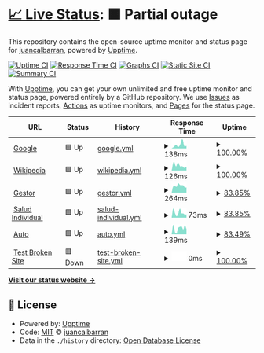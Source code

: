 # [📈 Live Status](https://juancalbarran.github.io/upptime): <!--live status--> **🟧 Partial outage**

This repository contains the open-source uptime monitor and status page for [juancalbarran](https://juancalbarran.github.io/upptime), powered by [Upptime](https://github.com/upptime/upptime).

[![Uptime CI](https://github.com/juancalbarran/upptime/workflows/Uptime%20CI/badge.svg)](https://github.com/juancalbarran/upptime/actions?query=workflow%3A%22Uptime+CI%22)
[![Response Time CI](https://github.com/juancalbarran/upptime/workflows/Response%20Time%20CI/badge.svg)](https://github.com/juancalbarran/upptime/actions?query=workflow%3A%22Response+Time+CI%22)
[![Graphs CI](https://github.com/juancalbarran/upptime/workflows/Graphs%20CI/badge.svg)](https://github.com/juancalbarran/upptime/actions?query=workflow%3A%22Graphs+CI%22)
[![Static Site CI](https://github.com/juancalbarran/upptime/workflows/Static%20Site%20CI/badge.svg)](https://github.com/juancalbarran/upptime/actions?query=workflow%3A%22Static+Site+CI%22)
[![Summary CI](https://github.com/juancalbarran/upptime/workflows/Summary%20CI/badge.svg)](https://github.com/juancalbarran/upptime/actions?query=workflow%3A%22Summary+CI%22)

With [Upptime](https://upptime.js.org), you can get your own unlimited and free uptime monitor and status page, powered entirely by a GitHub repository. We use [Issues](https://github.com/juancalbarran/upptime/issues) as incident reports, [Actions](https://github.com/juancalbarran/upptime/actions) as uptime monitors, and [Pages](https://juancalbarran.github.io/upptime) for the status page.

<!--start: status pages-->
<!-- This summary is generated by Upptime (https://github.com/upptime/upptime) -->
<!-- Do not edit this manually, your changes will be overwritten -->
<!-- prettier-ignore -->
| URL | Status | History | Response Time | Uptime |
| --- | ------ | ------- | ------------- | ------ |
| <img alt="" src="https://favicons.githubusercontent.com/www.google.com" height="13"> [Google](https://www.google.com) | 🟩 Up | [google.yml](https://github.com/juancalbarran/upptime/commits/HEAD/history/google.yml) | <details><summary><img alt="Response time graph" src="./graphs/google/response-time-week.png" height="20"> 138ms</summary><br><a href="https://juancalbarran.github.io/upptime/history/google"><img alt="Response time 129" src="https://img.shields.io/endpoint?url=https%3A%2F%2Fraw.githubusercontent.com%2Fjuancalbarran%2Fupptime%2FHEAD%2Fapi%2Fgoogle%2Fresponse-time.json"></a><br><a href="https://juancalbarran.github.io/upptime/history/google"><img alt="24-hour response time 74" src="https://img.shields.io/endpoint?url=https%3A%2F%2Fraw.githubusercontent.com%2Fjuancalbarran%2Fupptime%2FHEAD%2Fapi%2Fgoogle%2Fresponse-time-day.json"></a><br><a href="https://juancalbarran.github.io/upptime/history/google"><img alt="7-day response time 138" src="https://img.shields.io/endpoint?url=https%3A%2F%2Fraw.githubusercontent.com%2Fjuancalbarran%2Fupptime%2FHEAD%2Fapi%2Fgoogle%2Fresponse-time-week.json"></a><br><a href="https://juancalbarran.github.io/upptime/history/google"><img alt="30-day response time 129" src="https://img.shields.io/endpoint?url=https%3A%2F%2Fraw.githubusercontent.com%2Fjuancalbarran%2Fupptime%2FHEAD%2Fapi%2Fgoogle%2Fresponse-time-month.json"></a><br><a href="https://juancalbarran.github.io/upptime/history/google"><img alt="1-year response time 129" src="https://img.shields.io/endpoint?url=https%3A%2F%2Fraw.githubusercontent.com%2Fjuancalbarran%2Fupptime%2FHEAD%2Fapi%2Fgoogle%2Fresponse-time-year.json"></a></details> | <details><summary><a href="https://juancalbarran.github.io/upptime/history/google">100.00%</a></summary><a href="https://juancalbarran.github.io/upptime/history/google"><img alt="All-time uptime 100.00%" src="https://img.shields.io/endpoint?url=https%3A%2F%2Fraw.githubusercontent.com%2Fjuancalbarran%2Fupptime%2FHEAD%2Fapi%2Fgoogle%2Fuptime.json"></a><br><a href="https://juancalbarran.github.io/upptime/history/google"><img alt="24-hour uptime 100.00%" src="https://img.shields.io/endpoint?url=https%3A%2F%2Fraw.githubusercontent.com%2Fjuancalbarran%2Fupptime%2FHEAD%2Fapi%2Fgoogle%2Fuptime-day.json"></a><br><a href="https://juancalbarran.github.io/upptime/history/google"><img alt="7-day uptime 100.00%" src="https://img.shields.io/endpoint?url=https%3A%2F%2Fraw.githubusercontent.com%2Fjuancalbarran%2Fupptime%2FHEAD%2Fapi%2Fgoogle%2Fuptime-week.json"></a><br><a href="https://juancalbarran.github.io/upptime/history/google"><img alt="30-day uptime 100.00%" src="https://img.shields.io/endpoint?url=https%3A%2F%2Fraw.githubusercontent.com%2Fjuancalbarran%2Fupptime%2FHEAD%2Fapi%2Fgoogle%2Fuptime-month.json"></a><br><a href="https://juancalbarran.github.io/upptime/history/google"><img alt="1-year uptime 100.00%" src="https://img.shields.io/endpoint?url=https%3A%2F%2Fraw.githubusercontent.com%2Fjuancalbarran%2Fupptime%2FHEAD%2Fapi%2Fgoogle%2Fuptime-year.json"></a></details>
| <img alt="" src="https://favicons.githubusercontent.com/en.wikipedia.org" height="13"> [Wikipedia](https://en.wikipedia.org) | 🟩 Up | [wikipedia.yml](https://github.com/juancalbarran/upptime/commits/HEAD/history/wikipedia.yml) | <details><summary><img alt="Response time graph" src="./graphs/wikipedia/response-time-week.png" height="20"> 126ms</summary><br><a href="https://juancalbarran.github.io/upptime/history/wikipedia"><img alt="Response time 132" src="https://img.shields.io/endpoint?url=https%3A%2F%2Fraw.githubusercontent.com%2Fjuancalbarran%2Fupptime%2FHEAD%2Fapi%2Fwikipedia%2Fresponse-time.json"></a><br><a href="https://juancalbarran.github.io/upptime/history/wikipedia"><img alt="24-hour response time 87" src="https://img.shields.io/endpoint?url=https%3A%2F%2Fraw.githubusercontent.com%2Fjuancalbarran%2Fupptime%2FHEAD%2Fapi%2Fwikipedia%2Fresponse-time-day.json"></a><br><a href="https://juancalbarran.github.io/upptime/history/wikipedia"><img alt="7-day response time 126" src="https://img.shields.io/endpoint?url=https%3A%2F%2Fraw.githubusercontent.com%2Fjuancalbarran%2Fupptime%2FHEAD%2Fapi%2Fwikipedia%2Fresponse-time-week.json"></a><br><a href="https://juancalbarran.github.io/upptime/history/wikipedia"><img alt="30-day response time 132" src="https://img.shields.io/endpoint?url=https%3A%2F%2Fraw.githubusercontent.com%2Fjuancalbarran%2Fupptime%2FHEAD%2Fapi%2Fwikipedia%2Fresponse-time-month.json"></a><br><a href="https://juancalbarran.github.io/upptime/history/wikipedia"><img alt="1-year response time 132" src="https://img.shields.io/endpoint?url=https%3A%2F%2Fraw.githubusercontent.com%2Fjuancalbarran%2Fupptime%2FHEAD%2Fapi%2Fwikipedia%2Fresponse-time-year.json"></a></details> | <details><summary><a href="https://juancalbarran.github.io/upptime/history/wikipedia">100.00%</a></summary><a href="https://juancalbarran.github.io/upptime/history/wikipedia"><img alt="All-time uptime 100.00%" src="https://img.shields.io/endpoint?url=https%3A%2F%2Fraw.githubusercontent.com%2Fjuancalbarran%2Fupptime%2FHEAD%2Fapi%2Fwikipedia%2Fuptime.json"></a><br><a href="https://juancalbarran.github.io/upptime/history/wikipedia"><img alt="24-hour uptime 100.00%" src="https://img.shields.io/endpoint?url=https%3A%2F%2Fraw.githubusercontent.com%2Fjuancalbarran%2Fupptime%2FHEAD%2Fapi%2Fwikipedia%2Fuptime-day.json"></a><br><a href="https://juancalbarran.github.io/upptime/history/wikipedia"><img alt="7-day uptime 100.00%" src="https://img.shields.io/endpoint?url=https%3A%2F%2Fraw.githubusercontent.com%2Fjuancalbarran%2Fupptime%2FHEAD%2Fapi%2Fwikipedia%2Fuptime-week.json"></a><br><a href="https://juancalbarran.github.io/upptime/history/wikipedia"><img alt="30-day uptime 100.00%" src="https://img.shields.io/endpoint?url=https%3A%2F%2Fraw.githubusercontent.com%2Fjuancalbarran%2Fupptime%2FHEAD%2Fapi%2Fwikipedia%2Fuptime-month.json"></a><br><a href="https://juancalbarran.github.io/upptime/history/wikipedia"><img alt="1-year uptime 100.00%" src="https://img.shields.io/endpoint?url=https%3A%2F%2Fraw.githubusercontent.com%2Fjuancalbarran%2Fupptime%2FHEAD%2Fapi%2Fwikipedia%2Fuptime-year.json"></a></details>
| <img alt="" src="https://favicons.githubusercontent.com/www1.mercantilseguros.com" height="13"> [Gestor](https://www1.mercantilseguros.com/appweb/gestor/cotizador/admin/login) | 🟩 Up | [gestor.yml](https://github.com/juancalbarran/upptime/commits/HEAD/history/gestor.yml) | <details><summary><img alt="Response time graph" src="./graphs/gestor/response-time-week.png" height="20"> 264ms</summary><br><a href="https://juancalbarran.github.io/upptime/history/gestor"><img alt="Response time 255" src="https://img.shields.io/endpoint?url=https%3A%2F%2Fraw.githubusercontent.com%2Fjuancalbarran%2Fupptime%2FHEAD%2Fapi%2Fgestor%2Fresponse-time.json"></a><br><a href="https://juancalbarran.github.io/upptime/history/gestor"><img alt="24-hour response time 195" src="https://img.shields.io/endpoint?url=https%3A%2F%2Fraw.githubusercontent.com%2Fjuancalbarran%2Fupptime%2FHEAD%2Fapi%2Fgestor%2Fresponse-time-day.json"></a><br><a href="https://juancalbarran.github.io/upptime/history/gestor"><img alt="7-day response time 264" src="https://img.shields.io/endpoint?url=https%3A%2F%2Fraw.githubusercontent.com%2Fjuancalbarran%2Fupptime%2FHEAD%2Fapi%2Fgestor%2Fresponse-time-week.json"></a><br><a href="https://juancalbarran.github.io/upptime/history/gestor"><img alt="30-day response time 255" src="https://img.shields.io/endpoint?url=https%3A%2F%2Fraw.githubusercontent.com%2Fjuancalbarran%2Fupptime%2FHEAD%2Fapi%2Fgestor%2Fresponse-time-month.json"></a><br><a href="https://juancalbarran.github.io/upptime/history/gestor"><img alt="1-year response time 255" src="https://img.shields.io/endpoint?url=https%3A%2F%2Fraw.githubusercontent.com%2Fjuancalbarran%2Fupptime%2FHEAD%2Fapi%2Fgestor%2Fresponse-time-year.json"></a></details> | <details><summary><a href="https://juancalbarran.github.io/upptime/history/gestor">83.85%</a></summary><a href="https://juancalbarran.github.io/upptime/history/gestor"><img alt="All-time uptime 87.84%" src="https://img.shields.io/endpoint?url=https%3A%2F%2Fraw.githubusercontent.com%2Fjuancalbarran%2Fupptime%2FHEAD%2Fapi%2Fgestor%2Fuptime.json"></a><br><a href="https://juancalbarran.github.io/upptime/history/gestor"><img alt="24-hour uptime 100.00%" src="https://img.shields.io/endpoint?url=https%3A%2F%2Fraw.githubusercontent.com%2Fjuancalbarran%2Fupptime%2FHEAD%2Fapi%2Fgestor%2Fuptime-day.json"></a><br><a href="https://juancalbarran.github.io/upptime/history/gestor"><img alt="7-day uptime 83.85%" src="https://img.shields.io/endpoint?url=https%3A%2F%2Fraw.githubusercontent.com%2Fjuancalbarran%2Fupptime%2FHEAD%2Fapi%2Fgestor%2Fuptime-week.json"></a><br><a href="https://juancalbarran.github.io/upptime/history/gestor"><img alt="30-day uptime 87.84%" src="https://img.shields.io/endpoint?url=https%3A%2F%2Fraw.githubusercontent.com%2Fjuancalbarran%2Fupptime%2FHEAD%2Fapi%2Fgestor%2Fuptime-month.json"></a><br><a href="https://juancalbarran.github.io/upptime/history/gestor"><img alt="1-year uptime 87.84%" src="https://img.shields.io/endpoint?url=https%3A%2F%2Fraw.githubusercontent.com%2Fjuancalbarran%2Fupptime%2FHEAD%2Fapi%2Fgestor%2Fuptime-year.json"></a></details>
| <img alt="" src="https://favicons.githubusercontent.com/www1.mercantilseguros.com" height="13"> [Salud Individual](https://www1.mercantilseguros.com/appweb/salud-individual/cotizador/afinidad?gid=530bede5-b246-11ea-9868-0a0c562ff536) | 🟩 Up | [salud-individual.yml](https://github.com/juancalbarran/upptime/commits/HEAD/history/salud-individual.yml) | <details><summary><img alt="Response time graph" src="./graphs/salud-individual/response-time-week.png" height="20"> 73ms</summary><br><a href="https://juancalbarran.github.io/upptime/history/salud-individual"><img alt="Response time 77" src="https://img.shields.io/endpoint?url=https%3A%2F%2Fraw.githubusercontent.com%2Fjuancalbarran%2Fupptime%2FHEAD%2Fapi%2Fsalud-individual%2Fresponse-time.json"></a><br><a href="https://juancalbarran.github.io/upptime/history/salud-individual"><img alt="24-hour response time 57" src="https://img.shields.io/endpoint?url=https%3A%2F%2Fraw.githubusercontent.com%2Fjuancalbarran%2Fupptime%2FHEAD%2Fapi%2Fsalud-individual%2Fresponse-time-day.json"></a><br><a href="https://juancalbarran.github.io/upptime/history/salud-individual"><img alt="7-day response time 73" src="https://img.shields.io/endpoint?url=https%3A%2F%2Fraw.githubusercontent.com%2Fjuancalbarran%2Fupptime%2FHEAD%2Fapi%2Fsalud-individual%2Fresponse-time-week.json"></a><br><a href="https://juancalbarran.github.io/upptime/history/salud-individual"><img alt="30-day response time 77" src="https://img.shields.io/endpoint?url=https%3A%2F%2Fraw.githubusercontent.com%2Fjuancalbarran%2Fupptime%2FHEAD%2Fapi%2Fsalud-individual%2Fresponse-time-month.json"></a><br><a href="https://juancalbarran.github.io/upptime/history/salud-individual"><img alt="1-year response time 77" src="https://img.shields.io/endpoint?url=https%3A%2F%2Fraw.githubusercontent.com%2Fjuancalbarran%2Fupptime%2FHEAD%2Fapi%2Fsalud-individual%2Fresponse-time-year.json"></a></details> | <details><summary><a href="https://juancalbarran.github.io/upptime/history/salud-individual">83.85%</a></summary><a href="https://juancalbarran.github.io/upptime/history/salud-individual"><img alt="All-time uptime 87.84%" src="https://img.shields.io/endpoint?url=https%3A%2F%2Fraw.githubusercontent.com%2Fjuancalbarran%2Fupptime%2FHEAD%2Fapi%2Fsalud-individual%2Fuptime.json"></a><br><a href="https://juancalbarran.github.io/upptime/history/salud-individual"><img alt="24-hour uptime 100.00%" src="https://img.shields.io/endpoint?url=https%3A%2F%2Fraw.githubusercontent.com%2Fjuancalbarran%2Fupptime%2FHEAD%2Fapi%2Fsalud-individual%2Fuptime-day.json"></a><br><a href="https://juancalbarran.github.io/upptime/history/salud-individual"><img alt="7-day uptime 83.85%" src="https://img.shields.io/endpoint?url=https%3A%2F%2Fraw.githubusercontent.com%2Fjuancalbarran%2Fupptime%2FHEAD%2Fapi%2Fsalud-individual%2Fuptime-week.json"></a><br><a href="https://juancalbarran.github.io/upptime/history/salud-individual"><img alt="30-day uptime 87.84%" src="https://img.shields.io/endpoint?url=https%3A%2F%2Fraw.githubusercontent.com%2Fjuancalbarran%2Fupptime%2FHEAD%2Fapi%2Fsalud-individual%2Fuptime-month.json"></a><br><a href="https://juancalbarran.github.io/upptime/history/salud-individual"><img alt="1-year uptime 87.84%" src="https://img.shields.io/endpoint?url=https%3A%2F%2Fraw.githubusercontent.com%2Fjuancalbarran%2Fupptime%2FHEAD%2Fapi%2Fsalud-individual%2Fuptime-year.json"></a></details>
| <img alt="" src="https://favicons.githubusercontent.com/www1.mercantilseguros.com" height="13"> [Auto](https://www1.mercantilseguros.com/appweb/auto/vehiculo) | 🟩 Up | [auto.yml](https://github.com/juancalbarran/upptime/commits/HEAD/history/auto.yml) | <details><summary><img alt="Response time graph" src="./graphs/auto/response-time-week.png" height="20"> 139ms</summary><br><a href="https://juancalbarran.github.io/upptime/history/auto"><img alt="Response time 144" src="https://img.shields.io/endpoint?url=https%3A%2F%2Fraw.githubusercontent.com%2Fjuancalbarran%2Fupptime%2FHEAD%2Fapi%2Fauto%2Fresponse-time.json"></a><br><a href="https://juancalbarran.github.io/upptime/history/auto"><img alt="24-hour response time 167" src="https://img.shields.io/endpoint?url=https%3A%2F%2Fraw.githubusercontent.com%2Fjuancalbarran%2Fupptime%2FHEAD%2Fapi%2Fauto%2Fresponse-time-day.json"></a><br><a href="https://juancalbarran.github.io/upptime/history/auto"><img alt="7-day response time 139" src="https://img.shields.io/endpoint?url=https%3A%2F%2Fraw.githubusercontent.com%2Fjuancalbarran%2Fupptime%2FHEAD%2Fapi%2Fauto%2Fresponse-time-week.json"></a><br><a href="https://juancalbarran.github.io/upptime/history/auto"><img alt="30-day response time 144" src="https://img.shields.io/endpoint?url=https%3A%2F%2Fraw.githubusercontent.com%2Fjuancalbarran%2Fupptime%2FHEAD%2Fapi%2Fauto%2Fresponse-time-month.json"></a><br><a href="https://juancalbarran.github.io/upptime/history/auto"><img alt="1-year response time 144" src="https://img.shields.io/endpoint?url=https%3A%2F%2Fraw.githubusercontent.com%2Fjuancalbarran%2Fupptime%2FHEAD%2Fapi%2Fauto%2Fresponse-time-year.json"></a></details> | <details><summary><a href="https://juancalbarran.github.io/upptime/history/auto">83.49%</a></summary><a href="https://juancalbarran.github.io/upptime/history/auto"><img alt="All-time uptime 87.57%" src="https://img.shields.io/endpoint?url=https%3A%2F%2Fraw.githubusercontent.com%2Fjuancalbarran%2Fupptime%2FHEAD%2Fapi%2Fauto%2Fuptime.json"></a><br><a href="https://juancalbarran.github.io/upptime/history/auto"><img alt="24-hour uptime 100.00%" src="https://img.shields.io/endpoint?url=https%3A%2F%2Fraw.githubusercontent.com%2Fjuancalbarran%2Fupptime%2FHEAD%2Fapi%2Fauto%2Fuptime-day.json"></a><br><a href="https://juancalbarran.github.io/upptime/history/auto"><img alt="7-day uptime 83.49%" src="https://img.shields.io/endpoint?url=https%3A%2F%2Fraw.githubusercontent.com%2Fjuancalbarran%2Fupptime%2FHEAD%2Fapi%2Fauto%2Fuptime-week.json"></a><br><a href="https://juancalbarran.github.io/upptime/history/auto"><img alt="30-day uptime 87.57%" src="https://img.shields.io/endpoint?url=https%3A%2F%2Fraw.githubusercontent.com%2Fjuancalbarran%2Fupptime%2FHEAD%2Fapi%2Fauto%2Fuptime-month.json"></a><br><a href="https://juancalbarran.github.io/upptime/history/auto"><img alt="1-year uptime 87.57%" src="https://img.shields.io/endpoint?url=https%3A%2F%2Fraw.githubusercontent.com%2Fjuancalbarran%2Fupptime%2FHEAD%2Fapi%2Fauto%2Fuptime-year.json"></a></details>
| <img alt="" src="https://favicons.githubusercontent.com/thissitedoesnotexist.koj.co" height="13"> [Test Broken Site](https://thissitedoesnotexist.koj.co) | 🟥 Down | [test-broken-site.yml](https://github.com/juancalbarran/upptime/commits/HEAD/history/test-broken-site.yml) | <details><summary><img alt="Response time graph" src="./graphs/test-broken-site/response-time-week.png" height="20"> 0ms</summary><br><a href="https://juancalbarran.github.io/upptime/history/test-broken-site"><img alt="Response time 0" src="https://img.shields.io/endpoint?url=https%3A%2F%2Fraw.githubusercontent.com%2Fjuancalbarran%2Fupptime%2FHEAD%2Fapi%2Ftest-broken-site%2Fresponse-time.json"></a><br><a href="https://juancalbarran.github.io/upptime/history/test-broken-site"><img alt="24-hour response time 0" src="https://img.shields.io/endpoint?url=https%3A%2F%2Fraw.githubusercontent.com%2Fjuancalbarran%2Fupptime%2FHEAD%2Fapi%2Ftest-broken-site%2Fresponse-time-day.json"></a><br><a href="https://juancalbarran.github.io/upptime/history/test-broken-site"><img alt="7-day response time 0" src="https://img.shields.io/endpoint?url=https%3A%2F%2Fraw.githubusercontent.com%2Fjuancalbarran%2Fupptime%2FHEAD%2Fapi%2Ftest-broken-site%2Fresponse-time-week.json"></a><br><a href="https://juancalbarran.github.io/upptime/history/test-broken-site"><img alt="30-day response time 0" src="https://img.shields.io/endpoint?url=https%3A%2F%2Fraw.githubusercontent.com%2Fjuancalbarran%2Fupptime%2FHEAD%2Fapi%2Ftest-broken-site%2Fresponse-time-month.json"></a><br><a href="https://juancalbarran.github.io/upptime/history/test-broken-site"><img alt="1-year response time 0" src="https://img.shields.io/endpoint?url=https%3A%2F%2Fraw.githubusercontent.com%2Fjuancalbarran%2Fupptime%2FHEAD%2Fapi%2Ftest-broken-site%2Fresponse-time-year.json"></a></details> | <details><summary><a href="https://juancalbarran.github.io/upptime/history/test-broken-site">100.00%</a></summary><a href="https://juancalbarran.github.io/upptime/history/test-broken-site"><img alt="All-time uptime 100.00%" src="https://img.shields.io/endpoint?url=https%3A%2F%2Fraw.githubusercontent.com%2Fjuancalbarran%2Fupptime%2FHEAD%2Fapi%2Ftest-broken-site%2Fuptime.json"></a><br><a href="https://juancalbarran.github.io/upptime/history/test-broken-site"><img alt="24-hour uptime 100.00%" src="https://img.shields.io/endpoint?url=https%3A%2F%2Fraw.githubusercontent.com%2Fjuancalbarran%2Fupptime%2FHEAD%2Fapi%2Ftest-broken-site%2Fuptime-day.json"></a><br><a href="https://juancalbarran.github.io/upptime/history/test-broken-site"><img alt="7-day uptime 100.00%" src="https://img.shields.io/endpoint?url=https%3A%2F%2Fraw.githubusercontent.com%2Fjuancalbarran%2Fupptime%2FHEAD%2Fapi%2Ftest-broken-site%2Fuptime-week.json"></a><br><a href="https://juancalbarran.github.io/upptime/history/test-broken-site"><img alt="30-day uptime 100.00%" src="https://img.shields.io/endpoint?url=https%3A%2F%2Fraw.githubusercontent.com%2Fjuancalbarran%2Fupptime%2FHEAD%2Fapi%2Ftest-broken-site%2Fuptime-month.json"></a><br><a href="https://juancalbarran.github.io/upptime/history/test-broken-site"><img alt="1-year uptime 100.00%" src="https://img.shields.io/endpoint?url=https%3A%2F%2Fraw.githubusercontent.com%2Fjuancalbarran%2Fupptime%2FHEAD%2Fapi%2Ftest-broken-site%2Fuptime-year.json"></a></details>

<!--end: status pages-->

[**Visit our status website →**](https://juancalbarran.github.io/upptime)

## 📄 License

- Powered by: [Upptime](https://github.com/upptime/upptime)
- Code: [MIT](./LICENSE) © [juancalbarran](https://juancalbarran.github.io/upptime)
- Data in the `./history` directory: [Open Database License](https://opendatacommons.org/licenses/odbl/1-0/)
